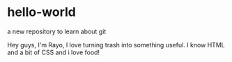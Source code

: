 # hello-world
a new repository to learn about git 

Hey guys,
I'm Rayo, I love turning trash into something useful. 
I know HTML and a bit of CSS and i love food!
